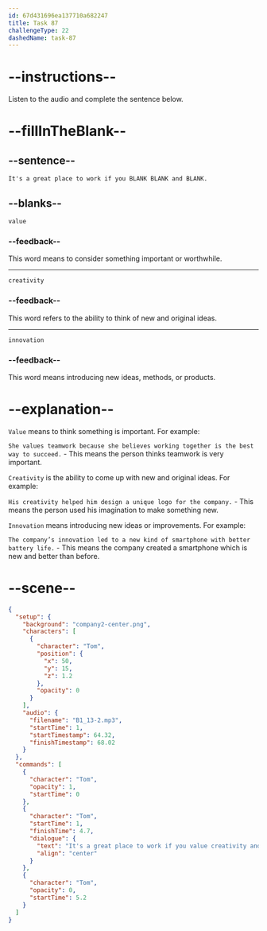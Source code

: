 ```yaml
---
id: 67d431696ea137710a682247
title: Task 87
challengeType: 22
dashedName: task-87
---
```


<!-- (Audio) Tom: It's a great place to work if you value creativity and innovation. -->

# --instructions--

Listen to the audio and complete the sentence below.

# --fillInTheBlank--

## --sentence--

`It's a great place to work if you BLANK BLANK and BLANK.`

## --blanks--

`value`

### --feedback--

This word means to consider something important or worthwhile.

---

`creativity`

### --feedback--

This word refers to the ability to think of new and original ideas.

---

`innovation`

### --feedback--

This word means introducing new ideas, methods, or products.

# --explanation--

`Value` means to think something is important. For example: 

`She values teamwork because she believes working together is the best way to succeed.` - This means the person thinks teamwork is very important.

`Creativity` is the ability to come up with new and original ideas. For example:  

`His creativity helped him design a unique logo for the company.` - This means the person used his imagination to make something new.

`Innovation` means introducing new ideas or improvements. For example:  

`The company’s innovation led to a new kind of smartphone with better battery life.` - This means the company created a smartphone which is new and better than before.

# --scene--

```json
{
  "setup": {
    "background": "company2-center.png",
    "characters": [
      {
        "character": "Tom",
        "position": {
          "x": 50,
          "y": 15,
          "z": 1.2
        },
        "opacity": 0
      }
    ],
    "audio": {
      "filename": "B1_13-2.mp3",
      "startTime": 1,
      "startTimestamp": 64.32,
      "finishTimestamp": 68.02
    }
  },
  "commands": [
    {
      "character": "Tom",
      "opacity": 1,
      "startTime": 0
    },
    {
      "character": "Tom",
      "startTime": 1,
      "finishTime": 4.7,
      "dialogue": {
        "text": "It's a great place to work if you value creativity and innovation.",
        "align": "center"
      }
    },
    {
      "character": "Tom",
      "opacity": 0,
      "startTime": 5.2
    }
  ]
}
```
